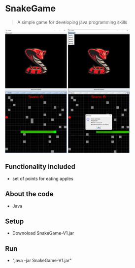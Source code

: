 # SnakeGame
<!-- ?raw=true "Title -->

> A simple game for developing java programming skills
<img src="https://github.com/forafox/Snake/blob/master/images/GameMenu.png" width="200" height="200"/>
<img src="https://github.com/forafox/Snake/blob/master/images/levelChoise.png" width="200" height="200"/>
<img src="https://github.com/forafox/Snake/blob/master/images/gameRun.png" width="200" height="200"/>
<img src="https://github.com/forafox/Snake/blob/master/images/GameResult.png" width="200" height="200"/>

## Functionality included
- set of points for eating apples
## About the code
- Java
## Setup
- Downoload SnakeGame-V1.jar
## Run
- "java -jar SnakeGame-V1.jar"
